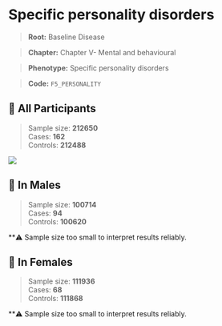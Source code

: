 # Specific personality disorders

> **Root:** Baseline Disease  

> **Chapter:** Chapter V- Mental and behavioural  

> **Phenotype:** Specific personality disorders  

> **Code:** `F5_PERSONALITY`

## 🧪 All Participants  
> Sample size: **212650**  
> Cases: **162**  
> Controls: **212488**
<img src="/Disease/Figures/ALL/Incidence/F5_PERSONALITY.png"/>
<CsvTable src="/Disease/Data/ALL/Incidence/COX_F5_PERSONALITY.csv" label="🔍 View full results" />

## 👨 In Males  
> Sample size: **100714**  
> Cases: **94**  
> Controls: **100620**

**⚠️ Sample size too small to interpret results reliably.


## 👩 In Females  
> Sample size: **111936**  
> Cases: **68**  
> Controls: **111868**

**⚠️ Sample size too small to interpret results reliably.

